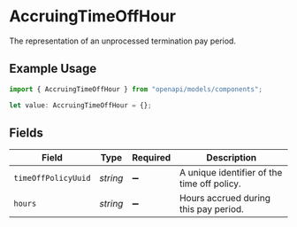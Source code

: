 # AccruingTimeOffHour

The representation of an unprocessed termination pay period.

## Example Usage

```typescript
import { AccruingTimeOffHour } from "openapi/models/components";

let value: AccruingTimeOffHour = {};
```

## Fields

| Field                                       | Type                                        | Required                                    | Description                                 |
| ------------------------------------------- | ------------------------------------------- | ------------------------------------------- | ------------------------------------------- |
| `timeOffPolicyUuid`                         | *string*                                    | :heavy_minus_sign:                          | A unique identifier of the time off policy. |
| `hours`                                     | *string*                                    | :heavy_minus_sign:                          | Hours accrued during this pay period.       |